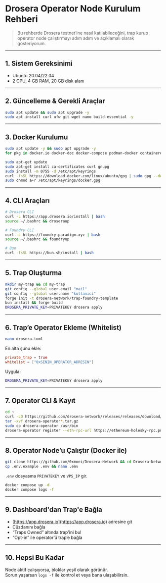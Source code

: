 
# Drosera Operator Node Kurulum Rehberi

> Bu rehberde Drosera testnet’ine nasıl katılabileceğini, trap kurup operator node çalıştırmayı adım adım ve açıklamalı olarak gösteriyorum.

---

## 1. Sistem Gereksinimi

- Ubuntu 20.04/22.04
- 2 CPU, 4 GB RAM, 20 GB disk alanı

---

## 2. Güncelleme & Gerekli Araçlar

```bash
sudo apt update && sudo apt upgrade -y
sudo apt install curl ufw git wget nano build-essential -y
```

---

## 3. Docker Kurulumu

```bash
sudo apt update -y && sudo apt upgrade -y
for pkg in docker.io docker-doc docker-compose podman-docker containerd runc; do sudo apt-get remove $pkg; done

sudo apt-get update
sudo apt-get install ca-certificates curl gnupg
sudo install -m 0755 -d /etc/apt/keyrings
curl -fsSL https://download.docker.com/linux/ubuntu/gpg | sudo gpg --dearmor -o /etc/apt/keyrings/docker.gpg
sudo chmod a+r /etc/apt/keyrings/docker.gpg
```

---

## 4. CLI Araçları

```bash
# Drosera CLI
curl -L https://app.drosera.io/install | bash
source ~/.bashrc && droseraup

# Foundry CLI
curl -L https://foundry.paradigm.xyz | bash
source ~/.bashrc && foundryup

# Bun
curl -fsSL https://bun.sh/install | bash
```

---

## 5. Trap Oluşturma

```bash
mkdir my-trap && cd my-trap
git config --global user.email "mail"
git config --global user.name "kullanici"
forge init -t drosera-network/trap-foundry-template
bun install && forge build
DROSERA_PRIVATE_KEY=PRIVATEKEY drosera apply
```

---

## 6. Trap’e Operator Ekleme (Whitelist)

```bash
nano drosera.toml
```

En alta şunu ekle:

```toml
private_trap = true
whitelist = ["0xSENIN_OPERATOR_ADRESIN"]
```

Uygula:

```bash
DROSERA_PRIVATE_KEY=PRIVATEKEY drosera apply
```

---

## 7. Operator CLI & Kayıt

```bash
cd ~
curl -LO https://github.com/drosera-network/releases/releases/download/v1.16.2/drosera-operator-v1.16.2-x86_64-unknown-linux-gnu.tar.gz
tar -xvf drosera-operator*.tar.gz
sudo cp drosera-operator /usr/bin
drosera-operator register --eth-rpc-url https://ethereum-holesky-rpc.publicnode.com --eth-private-key PRIVATEKEY
```

---

## 8. Operator Node’u Çalıştır (Docker ile)

```bash
git clone https://github.com/0xmoei/Drosera-Network && cd Drosera-Network
cp .env.example .env && nano .env
```

`.env` dosyasına `PRIVATEKEY` ve `VPS_IP` gir.

```bash
docker compose up -d
docker compose logs -f
```

---

## 9. Dashboard'dan Trap'e Bağla

- [https://app.drosera.io](https://app.drosera.io) adresine git
- Cüzdanını bağla
- “Traps Owned” altında trap'ini bul
- “Opt-in” ile operator’ü trap’e bağla

---

## 10. Hepsi Bu Kadar

Node aktif çalışıyorsa, bloklar yeşil olarak görünür.  
Sorun yaşarsan `logs -f` ile kontrol et veya bana ulaşabilirsin.
